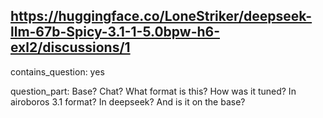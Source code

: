 ## https://huggingface.co/LoneStriker/deepseek-llm-67b-Spicy-3.1-1-5.0bpw-h6-exl2/discussions/1

contains_question: yes

question_part: Base? Chat? What format is this? How was it tuned? In airoboros 3.1 format? In deepseek? And is it on the base?